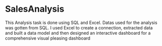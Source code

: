 # SalesAnalysis
This Analysis task is done using SQL and Excel. Datas used for the analysis was gotten from SQL. I used Excel to create a connection, extracted data and built a data model and then designed an interactive dashboard for a comprehensive visual pleasing dashboard
